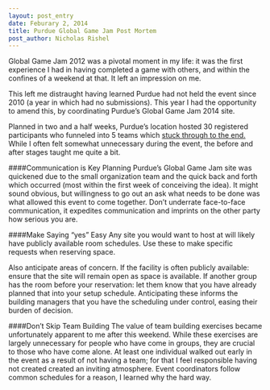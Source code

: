 ```yaml
---
layout: post_entry
date: Feburary 2, 2014
title: Purdue Global Game Jam Post Mortem
post_author: Nicholas Rishel
---
```


Global Game Jam 2012 was a pivotal moment in my life: it was the first experience I had in having completed a game with others, and within the confines of a weekend at that. It left an impression on me.

This left me distraught having learned Purdue had not held the event since 2010 (a year in which had no submissions). This year I had the opportunity to amend this, by coordinating Purdue’s Global Game Jam 2014 site.

Planned in two and a half weeks, Purdue’s location hosted 30 registered participants who funneled into 5 teams which <a href="http://globalgamejam.org/2014/jam-sites/purdue-university-lawson-b160/games">stuck through to the end.</a> While I often felt somewhat unnecessary during the event, the before and after stages taught me quite a bit.

####Communication is Key
Planning Purdue’s Global Game Jam site was quickened due to the small organization team and the quick back and forth which occurred (most within the first week of conceiving the idea). It might sound obvious, but willingness to go out an ask what needs to be done was what allowed this event to come together.  Don’t underrate face-to-face communication, it expedites communication and imprints on the other party how serious you are.

####Make Saying “yes” Easy
Any site you would want to host at will likely have publicly available room schedules. Use these to make specific requests when reserving space.

Also anticipate areas of concern. If the facility is often publicly available: ensure that the site will remain open as space is available. If another group has the room before your reservation: let them know that you have already planned that into your setup schedule. Anticipating these informs the building managers that you have the scheduling under control, easing their burden of decision.

####Don’t Skip Team Building
The value of team building exercises became unfortunately apparent to me after this weekend. While these exercises are largely unnecessary for people who have come in groups, they are crucial to those who have come alone. At least one individual walked out early in the event as a result of not having a team; for that I feel responsible having not created created an inviting atmosphere. Event coordinators follow common schedules for a reason, I learned why the hard way.